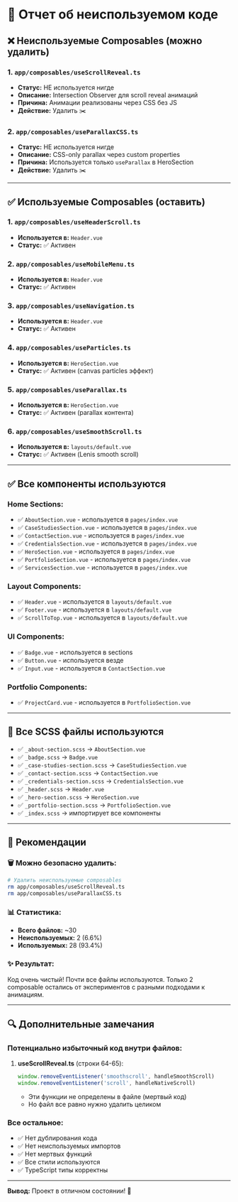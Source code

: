 # 🧹 Отчет об неиспользуемом коде

## ❌ Неиспользуемые Composables (можно удалить)

### 1. `app/composables/useScrollReveal.ts`
- **Статус:** НЕ используется нигде
- **Описание:** Intersection Observer для scroll reveal анимаций
- **Причина:** Анимации реализованы через CSS без JS
- **Действие:** Удалить ✂️

### 2. `app/composables/useParallaxCSS.ts`
- **Статус:** НЕ используется нигде
- **Описание:** CSS-only parallax через custom properties
- **Причина:** Используется только `useParallax` в HeroSection
- **Действие:** Удалить ✂️

---

## ✅ Используемые Composables (оставить)

### 1. `app/composables/useHeaderScroll.ts`
- **Используется в:** `Header.vue`
- **Статус:** ✅ Активен

### 2. `app/composables/useMobileMenu.ts`
- **Используется в:** `Header.vue`
- **Статус:** ✅ Активен

### 3. `app/composables/useNavigation.ts`
- **Используется в:** `Header.vue`
- **Статус:** ✅ Активен

### 4. `app/composables/useParticles.ts`
- **Используется в:** `HeroSection.vue`
- **Статус:** ✅ Активен (canvas particles эффект)

### 5. `app/composables/useParallax.ts`
- **Используется в:** `HeroSection.vue`
- **Статус:** ✅ Активен (parallax контента)

### 6. `app/composables/useSmoothScroll.ts`
- **Используется в:** `layouts/default.vue`
- **Статус:** ✅ Активен (Lenis smooth scroll)

---

## ✅ Все компоненты используются

### Home Sections:
- ✅ `AboutSection.vue` - используется в `pages/index.vue`
- ✅ `CaseStudiesSection.vue` - используется в `pages/index.vue`
- ✅ `ContactSection.vue` - используется в `pages/index.vue`
- ✅ `CredentialsSection.vue` - используется в `pages/index.vue`
- ✅ `HeroSection.vue` - используется в `pages/index.vue`
- ✅ `PortfolioSection.vue` - используется в `pages/index.vue`
- ✅ `ServicesSection.vue` - используется в `pages/index.vue`

### Layout Components:
- ✅ `Header.vue` - используется в `layouts/default.vue`
- ✅ `Footer.vue` - используется в `layouts/default.vue`
- ✅ `ScrollToTop.vue` - используется в `layouts/default.vue`

### UI Components:
- ✅ `Badge.vue` - используется в sections
- ✅ `Button.vue` - используется везде
- ✅ `Input.vue` - используется в `ContactSection.vue`

### Portfolio Components:
- ✅ `ProjectCard.vue` - используется в `PortfolioSection.vue`

---

## 🎨 Все SCSS файлы используются

- ✅ `_about-section.scss` → `AboutSection.vue`
- ✅ `_badge.scss` → `Badge.vue`
- ✅ `_case-studies-section.scss` → `CaseStudiesSection.vue`
- ✅ `_contact-section.scss` → `ContactSection.vue`
- ✅ `_credentials-section.scss` → `CredentialsSection.vue`
- ✅ `_header.scss` → `Header.vue`
- ✅ `_hero-section.scss` → `HeroSection.vue`
- ✅ `_portfolio-section.scss` → `PortfolioSection.vue`
- ✅ `_index.scss` → импортирует все компоненты

---

## 📝 Рекомендации

### 🗑️ Можно безопасно удалить:

```bash
# Удалить неиспользуемые composables
rm app/composables/useScrollReveal.ts
rm app/composables/useParallaxCSS.ts
```

### 📊 Статистика:
- **Всего файлов:** ~30
- **Неиспользуемых:** 2 (6.6%)
- **Используемых:** 28 (93.4%)

### ✨ Результат:
Код очень чистый! Почти все файлы используются. Только 2 composable остались от экспериментов с разными подходами к анимациям.

---

## 🔍 Дополнительные замечания

### Потенциально избыточный код внутри файлов:

1. **useScrollReveal.ts** (строки 64-65):
   ```typescript
   window.removeEventListener('smoothscroll', handleSmoothScroll)
   window.removeEventListener('scroll', handleNativeScroll)
   ```
   - Эти функции не определены в файле (мертвый код)
   - Но файл все равно нужно удалить целиком

### Все остальное:
- ✅ Нет дублирования кода
- ✅ Нет неиспользуемых импортов
- ✅ Нет мертвых функций
- ✅ Все стили используются
- ✅ TypeScript типы корректны

---

**Вывод:** Проект в отличном состоянии! 🎉

